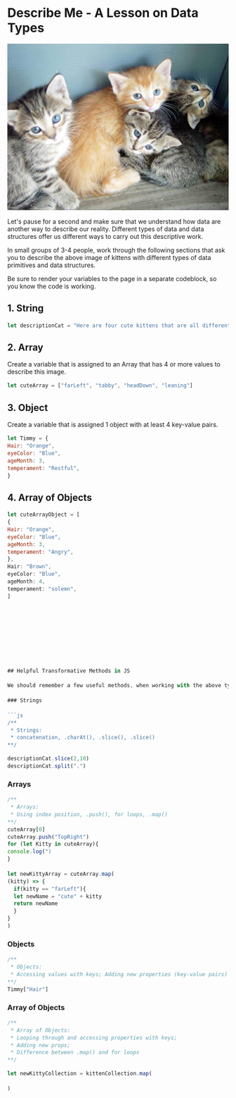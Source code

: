 # Describe Me - A Lesson on Data Types

![Cute bunch of 4 kittens](./../assets/images/cute-kittens.jpg)

Let's pause for a second and make sure that we understand how data are another way to describe our reality. Different types of data and data structures offer us different ways to carry out this descriptive work.

In small groups of 3-4 people, work through the following sections that ask you to describe the above image of kittens with different types of data primitives and data structures.

<p class="warning">
  Be sure to render your variables to the page in a separate codeblock, so you know the code is working.
</p>

## 1. String

```js
let descriptionCat = "Here are four cute kittens that are all different colors."
```

## 2. Array

Create a variable that is assigned to an Array that has 4 or more values to describe this image.

```js
let cuteArray = ["farLeft", "tabby", "headDown", "leaning"]
```

## 3. Object

Create a variable that is assigned 1 object with at least 4 key-value pairs.
```js
let Timmy = {
Hair: "Orange",
eyeColor: "Blue",
ageMonth: 3,
temperament: "Restful",
}
```

## 4. Array of Objects

```js
let cuteArrayObject = [
{
Hair: "Orange",
eyeColor: "Blue",
ageMonth: 3,
temperament: "Angry",
},
Hair: "Brown",
eyeColor: "Blue",
ageMonth: 4,
temperament: "solemn",
]









## Helpful Transformative Methods in JS

We should remember a few useful methods, when working with the above types of data. Let's practice some of them together:

### Strings

```js
/**
 * Strings:
 * concatenation, .charAt(), .slice(), .slice()
**/

```

```js
descriptionCat.slice(2,10)
descriptionCat.split(".")
```
### Arrays

```js
/**
 * Arrays:
 * Using index position, .push(), for loops, .map()
**/
cuteArray[0]
cuteArray.push("TopRight")
for (let Kitty in cuteArray){
console.log(")
}

let newKittyArray = cuteArray.map(
(kitty) => {
  if(kitty == "farLeft"){
  let newName = "cute" + kitty
  return newName
  }
}
)
```
### Objects

```js
/**
 * Objects:
 * Accessing values with keys; Adding new properties (key-value pairs)
**/
Timmy["Hair"]
```

### Array of Objects

```javascript
/**
 * Array of Objects:
 * Looping through and accessing properties with keys;
 * Adding new props;
 * Difference between .map() and for loops
**/
```

```js
let newKittyCollection = kittenCollection.map(
  
)
```
